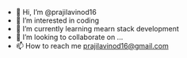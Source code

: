 - 👋 Hi, I’m @prajilavinod16
- 👀 I’m interested in coding
- 🌱 I’m currently learning mearn stack development
- 💞️ I’m looking to collaborate on ...
- 📫 How to reach me prajilavinod16@gmail.com

<!---
prajilavinod16/prajilavinod16 is a ✨ special ✨ repository because its `README.md` (this file) appears on your GitHub profile.
You can click the Preview link to take a look at your changes.
--->
